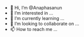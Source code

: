 - 👋 Hi, I’m @Anaphasanun
- 👀 I’m interested in ...
- 🌱 I’m currently learning ...
- 💞️ I’m looking to collaborate on ...
- 📫 How to reach me ...

<!---
Anaphasanun/Anaphasanun is a ✨ special ✨ repository because its `README.md` (this file) appears on your GitHub profile.
You can click the Preview link to take a look at your changes.
--->
